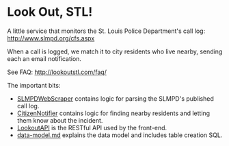 # Look Out, STL!

A little service that monitors the St. Louis Police Department's call log:
http://www.slmpd.org/cfs.aspx

When a call is logged, we match it to city residents who live nearby, sending each an email notification.

See FAQ: http://lookoutstl.com/faq/

The important bits:

- [SLMPDWebScraper](https://github.com/brockzilla/lookoutstl/blob/master/src/main/java/com/lookoutstl/SLMPDWebScraper.java) contains logic for parsing the SLMPD's published call log.
- [CitizenNotifier](https://github.com/brockzilla/lookoutstl/blob/master/src/main/java/com/lookoutstl/CitizenNotifier.java) contains logic for finding nearby residents and letting them know about the incident.
- [LookoutAPI](https://github.com/brockzilla/lookoutstl/blob/master/src/main/java/com/lookoutstl/LookoutAPI.java) is the RESTful API used by the front-end.
- [data-model.md](https://github.com/brockzilla/lookoutstl/blob/master/data-model.md) explains the data model and includes table creation SQL.
